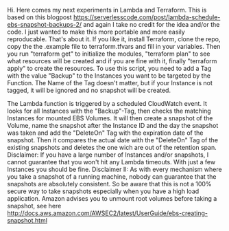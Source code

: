 Hi.
Here comes my next experiments in Lambda and Terraform.
This is based on this blogpost https://serverlesscode.com/post/lambda-schedule-ebs-snapshot-backups-2/
and again I take no credit for the idea and/or the code.
I just wanted to make this more portable and more easily reproducable.
That's about it.
If you like it, install Terraform, clone the repo, copy the the .example file to terraform.tfvars and fill in your variables.
Then you run "terraform get" to initialize the modules, "terraform plan" to see what resources will be created and if you are fine with it, finally "terraform apply" to create the resources.
To use this script, you need to add a Tag with the value "Backup" to the Instances you want to be targeted by the Function. The Name of the Tag doesn't matter, but if your Instance is not tagged, it will be ignored and no snapshot will be created.

The Lambda function is triggered by a scheduled CloudWatch event. It looks for all Instances with the "Backup"-Tag, then checks the matching Instances for mounted EBS Volumes.
It will then create a snapshot of the Volume, name the snapshot after the Instance ID and the day the snapshot was taken and add the "DeleteOn" Tag with the expiration date of the snapshot.
Then it compares the actual date with the "DeleteOn" Tag of the existing snapshots and deletes the one wich are out of the retention span.
Disclaimer: If you have a large number of Instances and/or snapshots, I cannot guarantee that you won't hit any Lambda timeouts. With just a few Instances you should be fine.
Disclaimer II: As with every mechanism where you take a snapshot of a running machine, nobody can guarantee that the snapshots are absolutely consistent. So be aware that this is not a 100% secure way to take snapshots especially when you have a high load application. Amazon advises you to unmount root volumes before taking a snapshot, see here http://docs.aws.amazon.com/AWSEC2/latest/UserGuide/ebs-creating-snapshot.html
